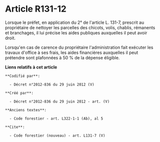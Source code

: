 # Article R131-12

Lorsque le préfet, en application du 2° de l'article L. 131-7, prescrit au propriétaire de nettoyer les parcelles des
chicots, volis, chablis, rémanents et branchages, il lui précise les aides publiques auxquelles il peut avoir droit.

Lorsqu'en cas de carence du propriétaire l'administration fait exécuter les travaux d'office à ses frais, les aides
financières auxquelles il peut prétendre sont plafonnées à 50 % de la dépense éligible.

**Liens relatifs à cet article**

	**Codifié par**:

	  - Décret n°2012-836 du 29 juin 2012 (V)

	**Créé par**:

	  - Décret n°2012-836 du 29 juin 2012 - art. (V)

	**Anciens textes**:

	  - Code forestier - art. L322-1-1 (Ab), al 5

	**Cite**:

	  - Code forestier (nouveau) - art. L131-7 (V)
